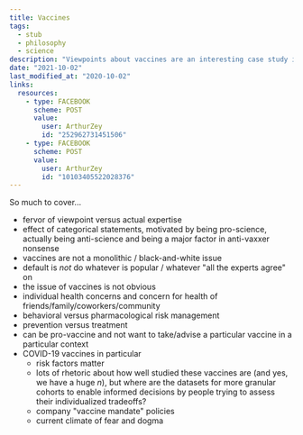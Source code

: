 ```yaml
---
title: Vaccines
tags:
  - stub
  - philosophy
  - science
description: "Viewpoints about vaccines are an interesting case study in epistemology."
date: "2021-10-02"
last_modified_at: "2020-10-02"
links:
  resources:
    - type: FACEBOOK
      scheme: POST
      value:
        user: ArthurZey
        id: "252962731451506"
    - type: FACEBOOK
      scheme: POST
      value:
        user: ArthurZey
        id: "10103405522028376"
---
```


So much to cover...

* fervor of viewpoint versus actual expertise
* effect of categorical statements, motivated by being pro-science, actually being anti-science and being a major factor in anti-vaxxer nonsense
* vaccines are not a monolithic / black-and-white issue
* default is _not_ do whatever is popular / whatever "all the experts agree" on
* the issue of vaccines is not obvious
* individual health concerns and concern for health of friends/family/coworkers/community
* behavioral versus pharmacological risk management
* prevention versus treatment
* can be pro-vaccine and not want to take/advise a particular vaccine in a particular context
* COVID-19 vaccines in particular
  * risk factors matter
  * lots of rhetoric about how well studied these vaccines are (and yes, we have a huge _n_), but where are the datasets for more granular cohorts to enable informed decisions by people trying to assess their individualized tradeoffs?
  * company "vaccine mandate" policies
  * current climate of fear and dogma
